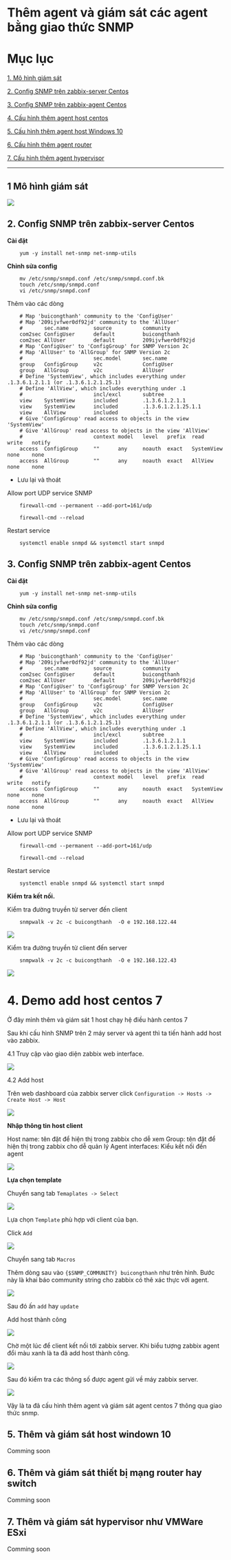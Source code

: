 # Thêm agent và giám sát các agent bằng giao thức SNMP

# Mục lục
[1. Mô hình giám sát ](#1)

[2. Config SNMP trên zabbix-server Centos](#2)

[3. Config SNMP trên zabbix-agent Centos](#3)

[4. Cấu hình thêm agent host centos](#4)

[5. Cấu hình thêm agent host Windows 10](#5)

[6. Cấu hình thêm agent router](#6)

[7. Cấu hình thêm agent hypervisor](#7)


----
<a name="1" ></a>
## 1 Mô hình giám sát

![](zabimg/mohinh.png)

<a name="2" ></a>
## 2. Config SNMP trên zabbix-server Centos

**Cài đặt**
```
    yum -y install net-snmp net-snmp-utils 
```

**Chỉnh sửa config**
```
    mv /etc/snmp/snmpd.conf /etc/snmp/snmpd.conf.bk
    touch /etc/snmp/snmpd.conf
    vi /etc/snmp/snmpd.conf
```
Thêm vào các dòng
```
    # Map 'buicongthanh' community to the 'ConfigUser'
    # Map '209ijvfwer0df92jd' community to the 'AllUser'
    #       sec.name        source          community
    com2sec ConfigUser      default         buicongthanh
    com2sec AllUser         default         209ijvfwer0df92jd
    # Map 'ConfigUser' to 'ConfigGroup' for SNMP Version 2c
    # Map 'AllUser' to 'AllGroup' for SNMP Version 2c
    #                       sec.model       sec.name
    group   ConfigGroup     v2c             ConfigUser
    group   AllGroup        v2c             AllUser
    # Define 'SystemView', which includes everything under .1.3.6.1.2.1.1 (or .1.3.6.1.2.1.25.1)
    # Define 'AllView', which includes everything under .1
    #                       incl/excl       subtree
    view    SystemView      included        .1.3.6.1.2.1.1
    view    SystemView      included        .1.3.6.1.2.1.25.1.1
    view    AllView         included        .1
    # Give 'ConfigGroup' read access to objects in the view 'SystemView'
    # Give 'AllGroup' read access to objects in the view 'AllView'
    #                       context model   level   prefix  read            write   notify
    access  ConfigGroup     ""      any     noauth  exact   SystemView      none    none
    access  AllGroup        ""      any     noauth  exact   AllView         none    none
```

- Lưu lại và thoát

Allow port UDP service SNMP
```
    firewall-cmd --permanent --add-port=161/udp
        
    firewall-cmd --reload
```
Restart service
```
	systemctl enable snmpd && systemctl start snmpd
```
<a name="3" ></a>
## 3. Config SNMP trên zabbix-agent  Centos ##

**Cài đặt**
```
    yum -y install net-snmp net-snmp-utils 
```

**Chỉnh sửa config**
```
    mv /etc/snmp/snmpd.conf /etc/snmp/snmpd.conf.bk
    touch /etc/snmp/snmpd.conf
    vi /etc/snmp/snmpd.conf
```
Thêm vào các dòng
```
    # Map 'buicongthanh' community to the 'ConfigUser'
    # Map '209ijvfwer0df92jd' community to the 'AllUser'
    #       sec.name        source          community
    com2sec ConfigUser      default         buicongthanh
    com2sec AllUser         default         209ijvfwer0df92jd
    # Map 'ConfigUser' to 'ConfigGroup' for SNMP Version 2c
    # Map 'AllUser' to 'AllGroup' for SNMP Version 2c
    #                       sec.model       sec.name
    group   ConfigGroup     v2c             ConfigUser
    group   AllGroup        v2c             AllUser
    # Define 'SystemView', which includes everything under .1.3.6.1.2.1.1 (or .1.3.6.1.2.1.25.1)
    # Define 'AllView', which includes everything under .1
    #                       incl/excl       subtree
    view    SystemView      included        .1.3.6.1.2.1.1
    view    SystemView      included        .1.3.6.1.2.1.25.1.1
    view    AllView         included        .1
    # Give 'ConfigGroup' read access to objects in the view 'SystemView'
    # Give 'AllGroup' read access to objects in the view 'AllView'
    #                       context model   level   prefix  read            write   notify
    access  ConfigGroup     ""      any     noauth  exact   SystemView      none    none
    access  AllGroup        ""      any     noauth  exact   AllView         none    none
```

- Lưu lại và thoát

Allow port UDP service SNMP
```
    firewall-cmd --permanent --add-port=161/udp
        
    firewall-cmd --reload
```
Restart service
```
	systemctl enable snmpd && systemctl start snmpd
```
**Kiểm tra kết nối.**

Kiểm tra đường truyền từ server đến client 
```
    snmpwalk -v 2c -c buicongthanh  -O e 192.168.122.44
```
![](zabimg/ck-ser-cli.png)


Kiểm tra đường truyền từ   client đến server
```
    snmpwalk -v 2c -c buicongthanh  -O e 192.168.122.43
```
![](zabimg/ck-cli-ser.png)

<a name="4" ></a>
# 4. Demo add host centos 7

Ở đây mình thêm và giám sát 1 host chạy hệ điều hành centos 7

Sau khi cấu hình SNMP trên 2 máy server và agent thì ta tiến hành add host vào zabbix.

4.1 Truy cập vào giao diện zabbix web interface.

![](zabimg/addhost.png)

4.2 Add host

Trên web dashboard của zabbix server click ```Configuration -> Hosts -> Create Host -> Host```

![](zabimg/addhost-1.png)

**Nhập thông tin host client**

Host name:  tên đặt để hiện thị trong zabbix cho dễ xem
Group:       tên đặt để hiện thị trong zabbix cho dễ quản lý
Agent interfaces:  Kiểu kết nối đến agent

![](zabimg/addhost-2.png)

**Lựa chọn template**

Chuyển sang tab ```Temaplates -> Select```

![](zabimg/addhost-3.png)

Lựa chọn ```Template``` phù hợp với client của bạn.

Click ```Add```

![](zabimg/addhost-4.png)

Chuyển sang tab ```Macros```

Thêm dòng sau vào ``{$SNMP_COMMUNITY} buicongthanh`` như trên hình. Bước này là khai báo community string cho zabbix có thê xác thực với agent.

![](zabimg/addhost-6.png)

Sau đó ấn ``add`` hay ``update``

Add host thành công

![](zabimg/addhost-5.png)

Chờ một lúc để client kết nối tới zabbix server. Khi biểu tượng zabbix agent đổi màu xanh là ta đã add host thành công.

![](zabimg/addhost-7.png)

Sau đó kiểm tra các thông số  được agent gửi về máy zabbix server.

![](zabimg/addhost-8.png)

Vậy là ta đã cấu hình thêm agent và giám sát agent centos 7 thông qua giao thức snmp.

<a name="5" ></a>
## 5. Thêm và giám sát host windown 10

Comming soon 

<a name="6" ></a>
## 6. Thêm và giám sát thiết bị mạng router hay switch

Comming soon 

<a name="7" ></a>
## 7. Thêm và giám sát hypervisor như VMWare ESxi

Comming soon 

